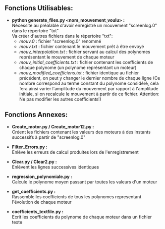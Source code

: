 
## Fonctions Utilisables:

* __python generate_files.py \<nom_mouvement_voulu\> :__   
Nécessite au préalable d'avoir enregistré un mouvement "screenlog.0" dans le répertoire "txt"   
Va créer d'autres fichiers dans le répertoire "txt":      
    * _mouv.0_ : fichier "screenlog.0" renommé
    * _mouv.txt_ : fichier contenant le mouvement prêt à être envoyé
    * _mouv\_interpolation.txt_ : fichier servant au calcul des polynomes représentant le mouvement de chaque moteur
    * _mouv\_initial\_coefficients.txt_ : fichier contenant les coefficients de chaque polynome (un polynome représentant un moteur)
    * _mouv\_modified\_coefficiens.txt_ : fichier identique au fichier précédent, on peut y changer le dernier nombre de chaque ligne (Ce nombre correspond au terme constant du polynome considéré, cela fera ainsi varier l'amplitude du mouvement par rapport à l'amplitude initiale, si on recalcule le mouvement à partir de ce fichier. Attention: Ne pas modifier les autres coefficients!)


## Fonctions Annexes:

* __Create_motor.py / Create_motor12.py :__   
Créent les fichiers contenant les valeurs des moteurs à des instants successifs à partir de "screenlog.0"

* __Filter_Errors.py :__  
Enlève les erreurs de calcul produites lors de l'enregistrement

* __Clear.py / Clear2.py :__   
Enlèvent les lignes successives identiques

* __regression_polynomiale.py :__   
Calcule le polynome moyen passant par toutes les valeurs d'un moteur

* __get_coefficients.py :__   
Rassemble les coefficients de tous les polynomes representant l'évolution de chaque moteur

* __coefficients_textfile.py :__   
Ecrit les coefficients du polynome de chaque moteur dans un fichier texte